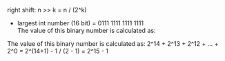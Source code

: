 right shift: n >> k = n / (2^k)


 - largest int number (16 bit) = 0111 1111 1111 1111 <br>
               The value of this binary number is calculated as: <br>

The value of this binary number is calculated as:  2^14 + 2^13 + 2^12 + ... + 2^0 = 2^(14+1) - 1 / (2 - 1) = 2^15 - 1 <br>



